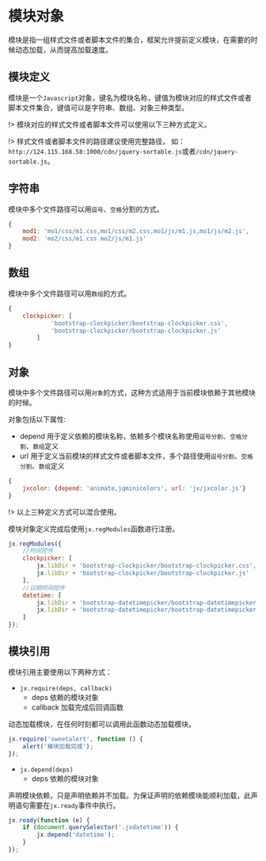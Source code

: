 # 模块对象

模块是指一组样式文件或者脚本文件的集合，框架允许提前定义模块，在需要的时候动态加载，从而提高加载速度。

## 模块定义

模块是一个`Javascript`对象，键名为模块名称，键值为模块对应的样式文件或者脚本文件集合，键值可以是字符串、数组、对象三种类型。

!> 模块对应的样式文件或者脚本文件可以使用以下三种方式定义。

!> 样式文件或者脚本文件的路径建议使用完整路径，
如：`http://124.115.168.58:1000/cdn/jquery-sortable.js`或者`/cdn/jquery-sortable.js`。


## 字符串
模块中多个文件路径可以用`逗号`、`空格`分割的方式。

```js
{
    mod1: 'mo1/css/m1.css,mo1/css/m2.css,mo1/js/m1.js,mo1/js/m2.js',
    mod2: 'mo2/css/m1.css mo2/js/m1.js'
}
```

## 数组
模块中多个文件路径可以用`数组`的方式。

```js
{
    clockpicker: [
            'bootstrap-clockpicker/bootstrap-clockpicker.css',
            'bootstrap-clockpicker/bootstrap-clockpicker.js'
        ]
}
```

## 对象
模块中多个文件路径可以用`对象`的方式，这种方式适用于当前模块依赖于其他模块的时候。

对象包括以下属性:

- depend 用于定义依赖的模块名称，依赖多个模块名称使用`逗号分割`、`空格分割`、`数组`定义
- url 用于定义当前模块的样式文件或者脚本文件，多个路径使用`逗号分割`、`空格分割`、`数组`定义

```js
{
    jxcolor: {depend: 'animate,jqminicolors', url: 'jx/jxcolor.js'}
}
```

!> 以上三种定义方式可以混合使用。

模块对象定义完成后使用`jx.regModules`函数进行注册。

```js
jx.regModules({
    //时间控件
    clockpicker: [
        jx.libDir + 'bootstrap-clockpicker/bootstrap-clockpicker.css',
        jx.libDir + 'bootstrap-clockpicker/bootstrap-clockpicker.js'
    ],
    //日期时间控件
    datetime: [
        jx.libDir + 'bootstrap-datetimepicker/bootstrap-datetimepicker.css',
        jx.libDir + 'bootstrap-datetimepicker/bootstrap-datetimepicker.js'
    ]
});
```

## 模块引用

模块引用主要使用以下两种方式：

- `jx.require(deps, callback)`
    - deps 依赖的模块对象
    - callback 加载完成后回调函数

动态加载模块，在任何时刻都可以调用此函数动态加载模块。

```js
jx.require('sweetalert', function () {
    alert('模块加载完成');
});
```

- `jx.depend(deps)`
    - deps 依赖的模块对象

声明模块依赖，只是声明依赖并不加载。为保证声明的依赖模块能顺利加载，此声明语句需要在`jx.ready`事件中执行。

```js
jx.ready(function (e) {
    if (document.querySelector('.jxdatetime')) {
        jx.depend('datetime');
    }
});
```